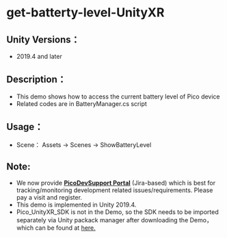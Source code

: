 # get-batterty-level-UnityXR

## Unity Versions：
- 2019.4 and later


## Description：

- This demo shows how to access the current battery level of Pico device
-	Related codes are in BatteryManager.cs script


## Usage：
- Scene： Assets -> Scenes -> ShowBatteryLevel

## Note:
- We now provide [**PicoDevSupport Portal**](https://picodevsupport.atlassian.net/servicedesk/customer/user/login?destination=portals) (Jira-based) which is best for tracking/monitoring development related issues/requirements. Please pay a visit and register.
- This demo is implemented in Unity 2019.4.
-  Pico_UnityXR_SDK is not in the Demo, so the SDK needs to be imported separately via Unity packack manager after downloading the Demo， which can be found at [here.](https://developer.pico-interactive.com/sdk/index?id=8)
